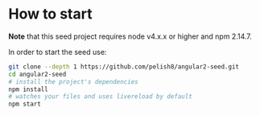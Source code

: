 # How to start

**Note** that this seed project requires node v4.x.x or higher and npm 2.14.7.


In order to start the seed use:


```bash
git clone --depth 1 https://github.com/pelish8/angular2-seed.git
cd angular2-seed
# install the project's dependencies
npm install
# watches your files and uses livereload by default
npm start
```